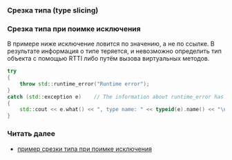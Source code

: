 ### Срезка типа (type slicing)

### Срезка типа при поимке исключения

В примере ниже исключение ловится по значению, а не по ссылке. В результате информация о типе теряется, и невозможно определить тип объекта с помощью RTTI либо путём вызова виртуальных методов.
```cpp
try
{
	throw std::runtime_error("Runtime error");
}
catch (std::exception e)	// The information about runtime_error has been sliced
{
	std::cout << e.what() << ", type name: " << typeid(e).name() << "\n\n";
}
```

### Читать далее
- [пример срезки типа при поимке исключения](https://github.com/alexey-malov/oop2015/blob/master/slicing/slicing/main.cpp)